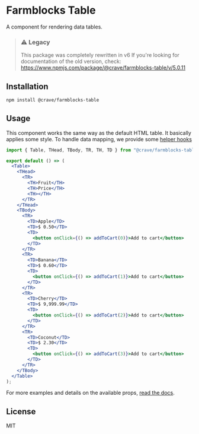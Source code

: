 # Farmblocks Table

A component for rendering data tables.

> ### ⚠️ Legacy
>
> This package was completely rewritten in v6
> If you're looking for documentation of the old version, check: <https://www.npmjs.com/package/@crave/farmblocks-table/v/5.0.11>

## Installation

```bash
npm install @crave/farmblocks-table
```

## Usage

This component works the same way as the default HTML table. It basically applies some style. To handle data mapping, we provide some [helper hooks](#helpers)

```jsx
import { Table, THead, TBody, TR, TH, TD } from "@crave/farmblocks-table";

export default () => (
  <Table>
    <THead>
      <TR>
        <TH>Fruit</TH>
        <TH>Price</TH>
        <TH></TH>
      </TR>
    </THead>
    <TBody>
      <TR>
        <TD>Apple</TD>
        <TD>$ 0.50</TD>
        <TD>
          <button onClick={() => addToCart(0)}>Add to cart</button>
        </TD>
      </TR>
      <TR>
        <TD>Banana</TD>
        <TD>$ 0.60</TD>
        <TD>
          <button onClick={() => addToCart(1)}>Add to cart</button>
        </TD>
      </TR>
      <TR>
        <TD>Cherry</TD>
        <TD>$ 9,999.99</TD>
        <TD>
          <button onClick={() => addToCart(2)}>Add to cart</button>
        </TD>
      </TR>
      <TR>
        <TD>Coconut</TD>
        <TD>$ 2.30</TD>
        <TD>
          <button onClick={() => addToCart(3)}>Add to cart</button>
        </TD>
      </TR>
    </TBody>
  </Table>
);
```

For more examples and details on the available props, [read the docs](https://cravefood.github.io/farmblocks/?path=/docs/layout-table-basic--simple-usage).

## License

MIT
